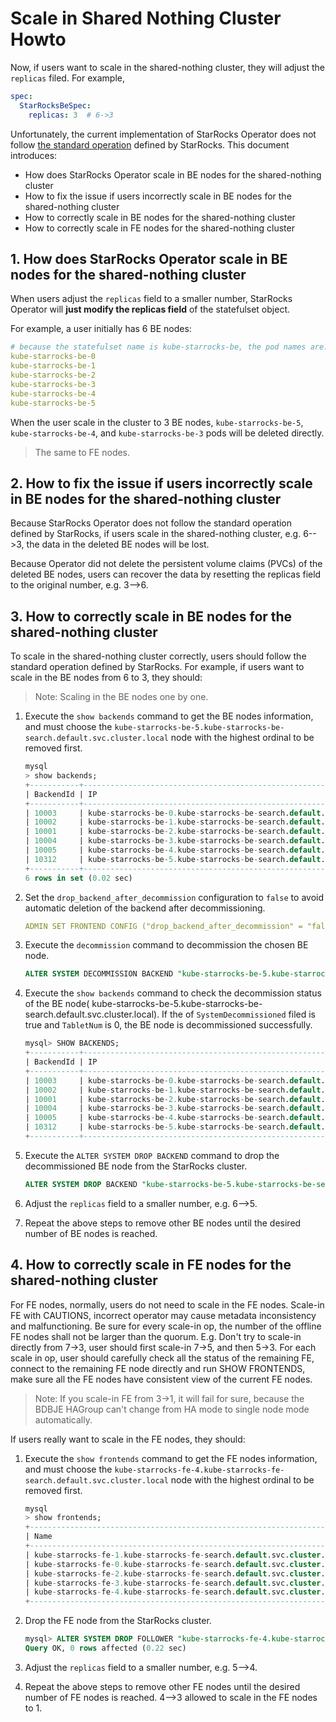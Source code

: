 # Scale in Shared Nothing Cluster Howto

Now, if users want to scale in the shared-nothing cluster, they will adjust the `replicas` filed. For example,

```yaml
spec:
  StarRocksBeSpec:
    replicas: 3  # 6->3
```

Unfortunately, the current implementation of StarRocks Operator does not
follow [the standard operation](https://docs.starrocks.io/docs/administration/management/Scale_up_down/) defined by
StarRocks. This document introduces:

- How does StarRocks Operator scale in BE nodes for the shared-nothing cluster
- How to fix the issue if users incorrectly scale in BE nodes for the shared-nothing cluster
- How to correctly scale in BE nodes for the shared-nothing cluster
- How to correctly scale in FE nodes for the shared-nothing cluster

## 1. How does StarRocks Operator scale in BE nodes for the shared-nothing cluster

When users adjust the `replicas` field to a smaller number, StarRocks Operator will **just modify the replicas field**
of the statefulset object.

For example, a user initially has 6 BE nodes:

```yaml
# because the statefulset name is kube-starrocks-be, the pod names are:
kube-starrocks-be-0
kube-starrocks-be-1
kube-starrocks-be-2
kube-starrocks-be-3
kube-starrocks-be-4
kube-starrocks-be-5
```

When the user scale in the cluster to 3 BE nodes, `kube-starrocks-be-5`, `kube-starrocks-be-4`, and
`kube-starrocks-be-3` pods will be deleted directly.
> The same to FE nodes.

## 2. How to fix the issue if users incorrectly scale in BE nodes for the shared-nothing cluster

Because StarRocks Operator does not follow the standard operation defined by StarRocks, if users scale in the
shared-nothing cluster, e.g. 6-->3, the data in the deleted BE nodes will be lost.

Because Operator did not delete the persistent volume claims (PVCs) of the deleted BE nodes, users can
recover the data by resetting the replicas field to the original number, e.g. 3-->6.

## 3. How to correctly scale in BE nodes for the shared-nothing cluster

To scale in the shared-nothing cluster correctly, users should follow the standard operation defined by StarRocks. For
example, if users want to scale in the BE nodes from 6 to 3, they should:
> Note: Scaling in the BE nodes one by one.

1. Execute the `show backends` command to get the BE nodes information, and must choose the
   `kube-starrocks-be-5.kube-starrocks-be-search.default.svc.cluster.local` node with the highest ordinal to be removed
   first.
   ```sql
   mysql
   > show backends;
   +-----------+------------------------------------------------------------------------+---------------+--------+----------+----------+---------------------+---------------------+-------+----------------------+-----------------------+-----------+------------------+---------------+---------------+---------+----------------+--------+----------------+--------------------------------------------------------+-------------------+-------------+----------+----------+-------------------+------------+------------+---------------------------------------------------+----------+
   | BackendId | IP                                                                     | HeartbeatPort | BePort | HttpPort | BrpcPort | LastStartTime       | LastHeartbeat       | Alive | SystemDecommissioned | ClusterDecommissioned | TabletNum | DataUsedCapacity | AvailCapacity | TotalCapacity | UsedPct | MaxDiskUsedPct | ErrMsg | Version        | Status                                                 | DataTotalCapacity | DataUsedPct | CpuCores | MemLimit | NumRunningQueries | MemUsedPct | CpuUsedPct | DataCacheMetrics                                  | Location |
   +-----------+------------------------------------------------------------------------+---------------+--------+----------+----------+---------------------+---------------------+-------+----------------------+-----------------------+-----------+------------------+---------------+---------------+---------+----------------+--------+----------------+--------------------------------------------------------+-------------------+-------------+----------+----------+-------------------+------------+------------+---------------------------------------------------+----------+
   | 10003     | kube-starrocks-be-0.kube-starrocks-be-search.default.svc.cluster.local | 9050          | 9060   | 8040     | 8060     | 2025-10-17 03:05:43 | 2025-10-17 04:13:34 | true  | false                | false                 | 41        | 0.000 B          | 76.209 GB     | 182.280 GB    | 58.19 % | 58.19 %        |        | 3.3.10-227b0b3 | {"lastSuccessReportTabletsTime":"2025-10-17 04:12:47"} | 76.209 GB         | 0.00 %      | 8        | 6.207GB  | 0                 | 2.86 %     | 0.2 %      | Status: Normal, DiskUsage: 0B/0B, MemUsage: 0B/0B |          |
   | 10002     | kube-starrocks-be-1.kube-starrocks-be-search.default.svc.cluster.local | 9050          | 9060   | 8040     | 8060     | 2025-10-17 03:05:43 | 2025-10-17 04:13:34 | true  | false                | false                 | 42        | 0.000 B          | 76.209 GB     | 182.280 GB    | 58.19 % | 58.19 %        |        | 3.3.10-227b0b3 | {"lastSuccessReportTabletsTime":"2025-10-17 04:12:47"} | 76.209 GB         | 0.00 %      | 8        | 6.207GB  | 0                 | 2.89 %     | 0.2 %      | Status: Normal, DiskUsage: 0B/0B, MemUsage: 0B/0B |          |
   | 10001     | kube-starrocks-be-2.kube-starrocks-be-search.default.svc.cluster.local | 9050          | 9060   | 8040     | 8060     | 2025-10-17 03:05:43 | 2025-10-17 04:13:34 | true  | false                | false                 | 41        | 0.000 B          | 76.209 GB     | 182.280 GB    | 58.19 % | 58.19 %        |        | 3.3.10-227b0b3 | {"lastSuccessReportTabletsTime":"2025-10-17 04:12:47"} | 76.209 GB         | 0.00 %      | 8        | 6.207GB  | 0                 | 2.87 %     | 0.2 %      | Status: Normal, DiskUsage: 0B/0B, MemUsage: 0B/0B |          |
   | 10004     | kube-starrocks-be-3.kube-starrocks-be-search.default.svc.cluster.local | 9050          | 9060   | 8040     | 8060     | 2025-10-17 03:05:43 | 2025-10-17 04:13:34 | true  | false                | false                 | 42        | 0.000 B          | 76.209 GB     | 182.280 GB    | 58.19 % | 58.19 %        |        | 3.3.10-227b0b3 | {"lastSuccessReportTabletsTime":"2025-10-17 04:12:47"} | 76.209 GB         | 0.00 %      | 8        | 6.207GB  | 0                 | 2.88 %     | 0.1 %      | Status: Normal, DiskUsage: 0B/0B, MemUsage: 0B/0B |          |
   | 10005     | kube-starrocks-be-4.kube-starrocks-be-search.default.svc.cluster.local | 9050          | 9060   | 8040     | 8060     | 2025-10-17 03:05:43 | 2025-10-17 04:13:34 | true  | false                | false                 | 41        | 0.000 B          | 76.209 GB     | 182.280 GB    | 58.19 % | 58.19 %        |        | 3.3.10-227b0b3 | {"lastSuccessReportTabletsTime":"2025-10-17 04:12:47"} | 76.209 GB         | 0.00 %      | 8        | 6.207GB  | 0                 | 2.88 %     | 0.2 %      | Status: Normal, DiskUsage: 0B/0B, MemUsage: 0B/0B |          |
   | 10312     | kube-starrocks-be-5.kube-starrocks-be-search.default.svc.cluster.local | 9050          | 9060   | 8040     | 8060     | 2025-10-17 04:13:24 | 2025-10-17 04:13:34 | true  | false                | false                 | 0         | 0.000 B          | 75.922 GB     | 182.280 GB    | 58.35 % | 58.35 %        |        | 3.3.10-227b0b3 | {"lastSuccessReportTabletsTime":"2025-10-17 04:13:25"} | 75.922 GB         | 0.00 %      | 8        | 6.207GB  | 0                 | 2.81 %     | 0.4 %      | Status: Normal, DiskUsage: 0B/0B, MemUsage: 0B/0B |          |
   +-----------+------------------------------------------------------------------------+---------------+--------+----------+----------+---------------------+---------------------+-------+----------------------+-----------------------+-----------+------------------+---------------+---------------+---------+----------------+--------+----------------+--------------------------------------------------------+-------------------+-------------+----------+----------+-------------------+------------+------------+---------------------------------------------------+----------+
   6 rows in set (0.02 sec)
   ```

2. Set the `drop_backend_after_decommission` configuration to `false` to avoid automatic deletion of the backend after
   decommissioning.
   ```yaml
   ADMIN SET FRONTEND CONFIG ("drop_backend_after_decommission" = "false");
   ```

3. Execute the `decommission` command to decommission the chosen BE node.
   ```sql
   ALTER SYSTEM DECOMMISSION BACKEND "kube-starrocks-be-5.kube-starrocks-be-search.default.svc.cluster.local:9050"
   ```

4. Execute the `show backends` command to check the decommission status of the BE node(
   kube-starrocks-be-5.kube-starrocks-be-search.default.svc.cluster.local). If the of `SystemDecommissioned` filed is
   true and `TabletNum` is 0, the BE node is decommissioned successfully.
   ```sql
   mysql> SHOW BACKENDS;
   +-----------+------------------------------------------------------------------------+---------------+--------+----------+----------+---------------------+---------------------+-------+----------------------+-----------------------+-----------+------------------+---------------+---------------+---------+----------------+--------+----------------+--------------------------------------------------------+-------------------+-------------+----------+----------+-------------------+------------+------------+---------------------------------------------------+----------+
   | BackendId | IP                                                                     | HeartbeatPort | BePort | HttpPort | BrpcPort | LastStartTime       | LastHeartbeat       | Alive | SystemDecommissioned | ClusterDecommissioned | TabletNum | DataUsedCapacity | AvailCapacity | TotalCapacity | UsedPct | MaxDiskUsedPct | ErrMsg | Version        | Status                                                 | DataTotalCapacity | DataUsedPct | CpuCores | MemLimit | NumRunningQueries | MemUsedPct | CpuUsedPct | DataCacheMetrics                                  | Location |
   +-----------+------------------------------------------------------------------------+---------------+--------+----------+----------+---------------------+---------------------+-------+----------------------+-----------------------+-----------+------------------+---------------+---------------+---------+----------------+--------+----------------+--------------------------------------------------------+-------------------+-------------+----------+----------+-------------------+------------+------------+---------------------------------------------------+----------+
   | 10003     | kube-starrocks-be-0.kube-starrocks-be-search.default.svc.cluster.local | 9050          | 9060   | 8040     | 8060     | 2025-10-17 03:05:43 | 2025-10-17 04:24:39 | true  | false                | false                 | 41        | 0.000 B          | 75.850 GB     | 182.280 GB    | 58.39 % | 58.39 %        |        | 3.3.10-227b0b3 | {"lastSuccessReportTabletsTime":"2025-10-17 04:23:48"} | 75.850 GB         | 0.00 %      | 8        | 6.207GB  | 0                 | 2.87 %     | 0.1 %      | Status: Normal, DiskUsage: 0B/0B, MemUsage: 0B/0B |          |
   | 10002     | kube-starrocks-be-1.kube-starrocks-be-search.default.svc.cluster.local | 9050          | 9060   | 8040     | 8060     | 2025-10-17 03:05:43 | 2025-10-17 04:24:39 | true  | false                | false                 | 41        | 0.000 B          | 75.850 GB     | 182.280 GB    | 58.39 % | 58.39 %        |        | 3.3.10-227b0b3 | {"lastSuccessReportTabletsTime":"2025-10-17 04:23:48"} | 75.850 GB         | 0.00 %      | 8        | 6.207GB  | 0                 | 2.89 %     | 0.0 %      | Status: Normal, DiskUsage: 0B/0B, MemUsage: 0B/0B |          |
   | 10001     | kube-starrocks-be-2.kube-starrocks-be-search.default.svc.cluster.local | 9050          | 9060   | 8040     | 8060     | 2025-10-17 03:05:43 | 2025-10-17 04:24:39 | true  | false                | false                 | 42        | 0.000 B          | 75.850 GB     | 182.280 GB    | 58.39 % | 58.39 %        |        | 3.3.10-227b0b3 | {"lastSuccessReportTabletsTime":"2025-10-17 04:23:48"} | 75.850 GB         | 0.00 %      | 8        | 6.207GB  | 0                 | 2.88 %     | 0.1 %      | Status: Normal, DiskUsage: 0B/0B, MemUsage: 0B/0B |          |
   | 10004     | kube-starrocks-be-3.kube-starrocks-be-search.default.svc.cluster.local | 9050          | 9060   | 8040     | 8060     | 2025-10-17 03:05:43 | 2025-10-17 04:24:39 | true  | false                | false                 | 42        | 0.000 B          | 75.850 GB     | 182.280 GB    | 58.39 % | 58.39 %        |        | 3.3.10-227b0b3 | {"lastSuccessReportTabletsTime":"2025-10-17 04:23:48"} | 75.850 GB         | 0.00 %      | 8        | 6.207GB  | 0                 | 2.89 %     | 0.2 %      | Status: Normal, DiskUsage: 0B/0B, MemUsage: 0B/0B |          |
   | 10005     | kube-starrocks-be-4.kube-starrocks-be-search.default.svc.cluster.local | 9050          | 9060   | 8040     | 8060     | 2025-10-17 03:05:43 | 2025-10-17 04:24:39 | true  | false                | false                 | 41        | 0.000 B          | 75.850 GB     | 182.280 GB    | 58.39 % | 58.39 %        |        | 3.3.10-227b0b3 | {"lastSuccessReportTabletsTime":"2025-10-17 04:23:48"} | 75.850 GB         | 0.00 %      | 8        | 6.207GB  | 0                 | 2.89 %     | 0.1 %      | Status: Normal, DiskUsage: 0B/0B, MemUsage: 0B/0B |          |
   | 10312     | kube-starrocks-be-5.kube-starrocks-be-search.default.svc.cluster.local | 9050          | 9060   | 8040     | 8060     | 2025-10-17 04:13:24 | 2025-10-17 04:24:39 | true  | true                 | false                 | 0         | 0.000 B          | 75.850 GB     | 182.280 GB    | 58.39 % | 58.39 %        |        | 3.3.10-227b0b3 | {"lastSuccessReportTabletsTime":"2025-10-17 04:24:26"} | 75.850 GB         | 0.00 %      | 8        | 6.207GB  | 0                 | 2.85 %     | 0.2 %      | Status: Normal, DiskUsage: 0B/0B, MemUsage: 0B/0B |          |
   +-----------+------------------------------------------------------------------------+---------------+--------+----------+----------+---------------------+---------------------+-------+----------------------+-----------------------+-----------+------------------+---------------+---------------+---------+----------------+--------+----------------+--------------------------------------------------------+-------------------+-------------+----------+----------+-------------------+------------+------------+---------------------------------------------------+----------+
   ```
5. Execute the `ALTER SYSTEM DROP BACKEND` command to drop the decommissioned BE node from the StarRocks cluster.
   ```sql
   ALTER SYSTEM DROP BACKEND "kube-starrocks-be-5.kube-starrocks-be-search.default.svc.cluster.local:9050"
   ```
6. Adjust the `replicas` field to a smaller number, e.g. 6-->5.
7. Repeat the above steps to remove other BE nodes until the desired number of BE nodes is reached.

## 4. How to correctly scale in FE nodes for the shared-nothing cluster

For FE nodes, normally, users do not need to scale in the FE nodes. Scale-in FE with CAUTIONS, incorrect operator may
cause metadata inconsistency and malfunctioning. Be sure for every scale-in op, the number of the offline FE nodes shall
not be larger than the quorum. E.g. Don't try to scale-in directly from 7->3, user should first scale-in 7->5, and then
5->3. For each scale in op, user should carefully check all the status of the remaining FE, connect to the remaining FE
node directly and run SHOW FRONTENDS, make sure all the FE nodes have consistent view of the current FE nodes.

> Note: If you scale-in FE from 3->1, it will fail for sure, because the BDBJE HAGroup can't change from HA mode to
> single node mode automatically.

If users really want to scale in the FE nodes, they should:

1. Execute the `show frontends` command to get the FE nodes information, and must choose the
   `kube-starrocks-fe-4.kube-starrocks-fe-search.default.svc.cluster.local` node with the highest ordinal to be removed
   first.
   ```sql
   mysql
   > show frontends;
   +-------------------------------------------------------------------------------------------+------------------------------------------------------------------------+-------------+----------+-----------+---------+----------+------------+------+-------+-------------------+---------------------+----------+--------+---------------------+----------------+
   | Name                                                                                      | IP                                                                     | EditLogPort | HttpPort | QueryPort | RpcPort | Role     | ClusterId  | Join | Alive | ReplayedJournalId | LastHeartbeat       | IsHelper | ErrMsg | StartTime           | Version        |
   +-------------------------------------------------------------------------------------------+------------------------------------------------------------------------+-------------+----------+-----------+---------+----------+------------+------+-------+-------------------+---------------------+----------+--------+---------------------+----------------+
   | kube-starrocks-fe-1.kube-starrocks-fe-search.default.svc.cluster.local_9010_1760648075561 | kube-starrocks-fe-1.kube-starrocks-fe-search.default.svc.cluster.local | 9010        | 8030     | 9030      | 9020    | FOLLOWER | 1931503630 | true | true  | 1646              | 2025-10-17 04:55:55 | true     |        | 2025-10-17 04:54:47 | 3.3.10-227b0b3 |
   | kube-starrocks-fe-0.kube-starrocks-fe-search.default.svc.cluster.local_9010_1760641496296 | kube-starrocks-fe-0.kube-starrocks-fe-search.default.svc.cluster.local | 9010        | 8030     | 9030      | 9020    | LEADER   | 1931503630 | true | true  | 1647              | 2025-10-17 04:55:55 | true     |        | 2025-10-17 03:05:04 | 3.3.10-227b0b3 |
   | kube-starrocks-fe-2.kube-starrocks-fe-search.default.svc.cluster.local_9010_1760648073373 | kube-starrocks-fe-2.kube-starrocks-fe-search.default.svc.cluster.local | 9010        | 8030     | 9030      | 9020    | FOLLOWER | 1931503630 | true | true  | 1646              | 2025-10-17 04:55:55 | true     |        | 2025-10-17 04:54:46 | 3.3.10-227b0b3 |
   | kube-starrocks-fe-3.kube-starrocks-fe-search.default.svc.cluster.local_9010_1760648073373 | kube-starrocks-fe-3.kube-starrocks-fe-search.default.svc.cluster.local | 9010        | 8030     | 9030      | 9020    | FOLLOWER | 1931503630 | true | true  | 1646              | 2025-10-17 04:55:55 | true     |        | 2025-10-17 04:54:46 | 3.3.10-227b0b3 |
   | kube-starrocks-fe-4.kube-starrocks-fe-search.default.svc.cluster.local_9010_1760648073373 | kube-starrocks-fe-4.kube-starrocks-fe-search.default.svc.cluster.local | 9010        | 8030     | 9030      | 9020    | FOLLOWER | 1931503630 | true | true  | 1646              | 2025-10-17 04:55:55 | true     |        | 2025-10-17 04:54:46 | 3.3.10-227b0b3 |
   +-------------------------------------------------------------------------------------------+------------------------------------------------------------------------+-------------+----------+-----------+---------+----------+------------+------+-------+-------------------+---------------------+----------+--------+---------------------+----------------+
   ```

2. Drop the FE node from the StarRocks cluster.
   ```sql
   mysql> ALTER SYSTEM DROP FOLLOWER "kube-starrocks-fe-4.kube-starrocks-fe-search.default.svc.cluster.local:9010";
   Query OK, 0 rows affected (0.22 sec)
   ```

3. Adjust the `replicas` field to a smaller number, e.g. 5-->4.


4. Repeat the above steps to remove other FE nodes until the desired number of FE nodes is reached. 4-->3
   allowed to scale in the FE nodes to 1.
